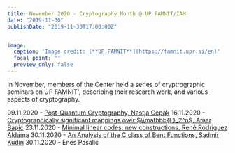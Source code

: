 ```yaml
---
title: November 2020 - Cryptography Month @ UP FAMNIT/IAM
date: "2019-11-30"
publishDate: "2019-11-30T17:00:00Z"


image:
  caption: 'Image credit: [**UP FAMNIT**](https://famnit.upr.si/en)'
  focal_point: ""
  preview_only: false
---
```


In November, members of the Center held a series of cryptrographic seminars on UP FAMNIT', describing their research work, and various aspects of cryptography.

09.11.2020 - [Post-Quantum Cryptography, Nastja Cepak](https://youtu.be/C6Pe1m7pL2c)
16.11.2020 - [Cryptographically significant mappings over $\\mathbb{F}_2^n$, Amar Bapić](https://youtu.be/V-_i7WB0jgM)
23.11.2020 - [Minimal linear codes: new constructions, René Rodríguez Aldama](https://www.youtube.com/watch?v=SMMFUPNSNpc&ab_channel=MathematicalResearchSeminarUPFAMNIT)
30.11.2020 - [An Analysis of the C class of Bent Functions, Sadmir Kudin](https://www.youtube.com/watch?v=B2wolmu7LnU&ab_channel=MathematicalResearchSeminarUPFAMNIT)
30.11.2020 - Enes Pasalic